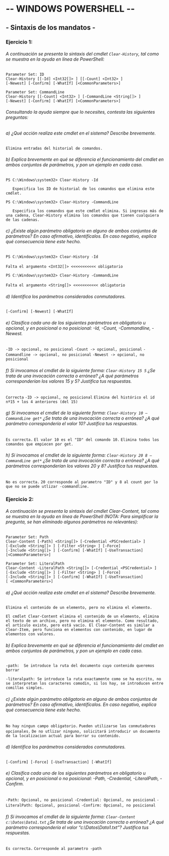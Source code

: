 # -- WINDOWS POWERSHELL --

## - Sintaxis de los mandatos -

### Ejercicio 1:

###### A continuación se presenta la sintaxis del cmdlet `Clear-History`, tal como se muestra en la ayuda en línea de PowerShell:

```
Parameter Set: ID
Clear-History [[-Id] <Int32[]> ] [[-Count] <Int32> ]
[-Newest] [-Confirm] [-WhatIf] [<CommonParameters>]
```

```
Parameter Set: CommandLine
Clear-History [[-Count] <Int32> ] [-CommandLine <String[]> ]
[-Newest] [-Confirm] [-WhatIf] [<CommonParameters>]
```

###### Consultando la ayuda siempre que lo necesites, contesta las siguientes preguntas:

###### a) ¿Qué acción realiza este cmdlet en el sistema? Describe brevemente.

`Elimina entradas del historial de comandos.`

###### b) Explica brevemente en qué se diferencia el funcionamiento del cmdlet en ambos conjuntos de parámetros, y pon un ejemplo en cada caso.

```
PS C:\Windows\system32> Clear-History -Id
```

`	Especifica los ID de historial de los comandos que elimina este cmdlet.`

```
PS C:\Windows\system32> Clear-History -CommandLine
```

`	Especifica los comandos que este cmdlet elimina. Si ingresas más de una cadena, Clear-History elimina los comandos que tienen cualquiera de las cadenas.`

###### c) ¿Existe algún parámetro obligatorio en alguno de ambos conjuntos de parámetros? En caso afirmativo, identifícalos. En caso negativo, explica qué consecuencia tiene este hecho.

 ```
PS C:\Windows\system32> Clear-History -Id
 ```
​			`Falta el argumento <Int32[]> <<<<<<<<<<< obligatorio`
 ```
PS C:\Windows\system32> Clear-History -CommandLine
 ```

​			`Falta el argumento <String[]> <<<<<<<<<<< obligatorio`

###### d) Identifica los parámetros considerados conmutadores.

`[-Confirm] [-Newest] [-WhatIf]`

###### e) Clasifica cada uno de los siguientes parámetros en obligatorio u opcional, y en posicional o no posicional: -Id, -Count, -Commandline, -Newest.

`-ID -> opcional, no posicional`
`-Count -> opcional, posicional` 
`-Commandline -> opcional, no posicional`
`-Newest -> opcional, no posicional` 

###### f) Si invocamos el cmdlet de la siguiente forma: `Clear-History 15 5` ¿Se trata de una invocación correcta o errónea? ¿A qué parámetros corresponderían los valores 15 y 5? Justifica tus respuestas.

`Correcta`
`-ID -> opcional, no posicional`
`Elimina del histórico el id nº15 + los 4 anteriores (del 15)`

###### g) Si invocamos el cmdlet de la siguiente forma: `Clear-History 10 –CommandLine get*` ¿Se trata de una invocación correcta o errónea? ¿A qué parámetro correspondería el valor 10? Justifica tus respuestas.

`Es correcta.`
`El valor 10 es el "ID" del comando 10.`
`Elimina todos los comandos que empiecen por get.`

###### h) Si invocamos el cmdlet de la siguiente forma: `Clear-History 20 8 –CommandLine get*` ¿Se trata de una invocación correcta o errónea? ¿A qué parámetros corresponderían los valores 20 y 8? Justifica tus respuestas.

`No es correcta.`
`20 corresponde al parametro "ID" y 8 al count por lo que no se puede utlizar -commandline.`

### Ejercicio 2:

###### A continuación se presenta la sintaxis del cmdlet Clear-Content, tal como se muestra en la ayuda en línea de PowerShell (NOTA: Para simplificar la pregunta, se han eliminado algunos parámetros no relevantes):

```
Parameter Set: Path
Clear-Content [-Path] <String[]> [-Credential <PSCredential> ]
[-Exclude <String[]> ] [-Filter <String> ] [-Force]
[-Include <String[]> ] [-Confirm] [-WhatIf] [-UseTransaction]
[<CommonParameters>]
```

```
Parameter Set: LiteralPath
Clear-Content -LiteralPath <String[]> [-Credential <PSCredential> ]
[-Exclude <String[]> ] [-Filter <String> ] [-Force]
[-Include <String[]> ] [-Confirm] [-WhatIf] [-UseTransaction]
[ <CommonParameters>]
```

###### a) ¿Qué acción realiza este cmdlet en el sistema? Describe brevemente.

`Elimina el contenido de un elemento, pero no elimina el elemento.`

`El cmdlet Clear-Content elimina el contenido de un elemento, elimina el texto de un archivo, pero no elimina el elemento. Como resultado, el artículo existe, pero está vacío. El Clear-Content es similar a Clear-Item, pero funciona en elementos con contenido, en lugar de elementos con valores.`

###### b) Explica brevemente en qué se diferencia el funcionamiento del cmdlet en ambos conjuntos de parámetros, y pon un ejemplo en cada caso.

`-path:  Se introduce la ruta del documento cuyo contenido queremos borrar`

`-literalpath: Se introduce la ruta exactamente como se ha escrito, no se interpretan los caracteres comodin, si los hay, se introducen entre comillas simples.`

###### c) ¿Existe algún parámetro obligatorio en alguno de ambos conjuntos de parámetros? En caso afirmativo, identifícalos. En caso negativo, explica qué consecuencia tiene este hecho.

`No hay ningun campo obligatorio.`
`Pueden utilizarse los conmutadores opcionales.`
`De no utlizar ninguno, solicitará introducir un documento de la localizacion actual para borrar su contenido.`

###### d) Identifica los parámetros considerados conmutadores.

`[-Confirm] [-Force] [-UseTransaction] [-WhatIf]`

###### e) Clasifica cada uno de los siguientes parámetros en obligatorio u opcional, y en posicional o no posicional: -Path, -Credential, -LiteralPath, -Confirm.

`-Path: Opcional, no posicional`
`-Credential: Opcional, no posicional`
`-LiteralPath: Opcional, posicional`
`-Confirm: Opcional, no posicional`

###### f) Si invocamos el cmdlet de la siguiente forma: `Clear-Content c:\Datos\Dato1.txt` ¿Se trata de una invocación correcta o errónea? ¿A qué parámetro correspondería el valor “c:\Datos\Dato1.txt”? Justifica tus respuestas.

`Es correcta.`
`Corresponde al parametro -path`